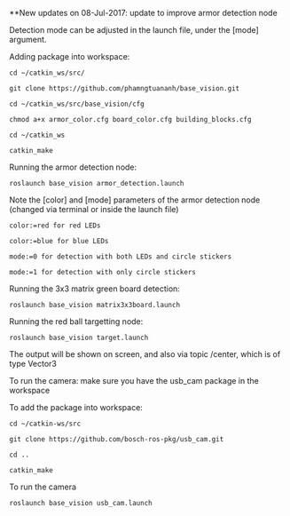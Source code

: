 **New updates on 08-Jul-2017: update to improve armor detection node


Detection mode can be adjusted in the launch file, under the [mode] argument.


Adding package into workspace:


	cd ~/catkin_ws/src/

	git clone https://github.com/phamngtuananh/base_vision.git

	cd ~/catkin_ws/src/base_vision/cfg

	chmod a+x armor_color.cfg board_color.cfg building_blocks.cfg

	cd ~/catkin_ws

	catkin_make


Running the armor detection node:


	roslaunch base_vision armor_detection.launch

Note the [color] and [mode] parameters of the armor detection node (changed via terminal or inside the launch file)
	
	color:=red for red LEDs

	color:=blue for blue LEDs

	mode:=0 for detection with both LEDs and circle stickers

	mode:=1 for detection with only circle stickers


Running the 3x3 matrix green board detection:

	roslaunch base_vision matrix3x3board.launch


Running the red ball targetting node:


	roslaunch base_vision target.launch

The output will be shown on screen, and also via topic /center, which is of type Vector3


To run the camera: make sure you have the usb_cam package in the workspace


To add the package into workspace:

	cd ~/catkin-ws/src

	git clone https://github.com/bosch-ros-pkg/usb_cam.git

	cd ..

	catkin_make


To run the camera

	roslaunch base_vision usb_cam.launch